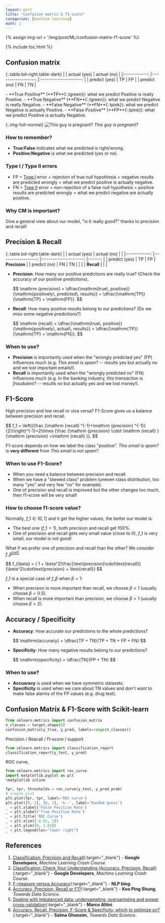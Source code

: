 ```yaml
---
layout: post
title: "Confusion matrix & f1-score"
categories: [machine learning]
math: 1
---
```


{% assign img-url = '/img/post/ML/confusion-matrix-f1-score' %}

{% include toc.html %}

## Confusion matrix

{:.table.bd-right.table-dark}
|              	|    actual (yes)   	|      actual (no)     	| 
|:------------:	|:------------------:	|:---------------------:	|
| predict (yes) 	| <span class="tgreen-light">TP</span>	| <span class="tpink-light">FP</span>	| 
|  predict (no) 	| <span class="tpink-light">FN</span> 	|   <span class="tgreen-light">TN</span>   	|

<div class="columns-2" markdown="1">
<div markdown="1">
- **True Positive** (**TP**{:.tgreen}): what we predict Positive is really Positive.
- **True Negative** (**FN**{:.tgreen}): what we predict Negative is really Negative.
- **False Negative** (**FN**{:.tpink}): what we predict Negative is actually Positive.
- **False Positive** (**FP**{:.tpink}): what we predict Positive is actually Negative.
</div>

{:.img-full-normal}
![This guy is pregnant?]({{img-url}}/cm_ex.png)
*This guy is pregnant?*
</div>

### How to remember?

- **True**/**False** indicates what we predicted is right/wrong. 
- **Positive**/**Negative** is what we predicted (yes or no).

### Type I / Type II errors

- FP = [Type I](https://en.wikipedia.org/wiki/Type_I_and_type_II_errors) error = rejection of true null hypothesis = negative results are predicted wrongly = what we predict positive is actually negative.
- FN = [Type II](https://en.wikipedia.org/wiki/Type_I_and_type_II_errors) error = non-rejection of a false null hypothesis = positive results are predicted wrongly = what we predict negative are actually positive.

### Why CM is important?

Give a general view about our model, "is it really good?" thanks to precision and recall!

## Precision & Recall

{:.table.bd-right.table-dark}
|              	|    actual (yes)   	|      actual (no)     	|        	|
|:------------:	|:------------------:	|:---------------------:	|:------:	|
| predict (yes) 	| <span class="tgreen-light">TP</span>	| <span class="tpink-light">FP</span>	| **Precision** 	|
|  predict (no) 	| <span class="tpink-light">FN</span> 	|   <span class="tgreen-light">TN</span>   	|        	|
|              	|      **Recall**     	|                       	|        	|

- **Precision**: How many our positive predictions are really true? (Check the accuracy of our positive predictions).

    <p class="p-mark">
    $$
    \mathrm {precision}
    = \dfrac{\mathrm{true\, positive}}{\mathrm{positively\, predicted\, results}}
    = \dfrac{\mathrm{TP}}{\mathrm{TP} + \mathrm{FP}}.
    $$
    </p>

- **Recall**: How many positive results belong to our predictions? (Do we miss some negative predictions?)

    <p class="p-mark">
    $$
    \mathrm {recall}
    = \dfrac{\mathrm{true\, positive}}{\mathrm{positively\, actual\, results}}
    = \dfrac{\mathrm{TP}}{\mathrm{TP} + \mathrm{FN}}.
    $$
    </p>

### When to use?

- **Precision** is importantly used when the "wrongly predicted yes" (FP) influences much (e.g. *This email is spam?* -- results yes but actually no and we lost important emails!).
- **Recall** is importantly used when the "wrongly predicted no" (FN) influences much (e.g. In the banking industry, *this transaction is fraudulent?* -- results no but actually yes and we lost money!).

## F1-Score

High precision and low recall or vice versa? F1-Score gives us a balance between precision and recall.

<p class="p-mark">
$$
f_1 = \left({\frac {\mathrm {recall} ^{-1}+\mathrm {precision} ^{-1}}{2}}\right)^{-1}=2\times {\frac {\mathrm {precision} \cdot \mathrm {recall} }{\mathrm {precision} +\mathrm {recall} }}.
$$
</p>

F1-score depends on how we label the class "positive". *This email is spam?* is **very different** from *This email is not spam?*.

### When to use F1-Score?

- When you need a balance between precision and recall.
- When we have a "skewed class" problem (uneven class distribution, too many "yes" and very few "no" for example).
- One of precision and recall is improved but the other changes too much, then f1-score will be very small!

### How to choose f1-score value?

Normally, $f\_1\in (0,1]$ and it get the higher values, the better our model is.

- The best one ($f\_1=1$), both precision and recall get $100\%$.
- One of precision and recall gets very small value (close to 0), $f\_1$ is very small, our model is not good!

What if we prefer one of precision and recall than the other? We consider $f\_{\beta}$<sup>[[ref]](https://pdfs.semanticscholar.org/3dcd/a1bec36586b46b1dc67a477beca2c5a105be.pdf)</sup>

<p class="p-mark">
$$
f_{\beta} = ( 1 + \beta^2)\frac{\text{precision}\cdot\text{recall}}{\beta^2\cdot\text{precision} + \text{recall}}
$$
</p>

$f\_1$ is a special case of $f\_{\beta}$ when $\beta=1$:

- When precision is more important than recall, we choose $\beta < 1$ (usually choose $\beta=0.5$).
- When recall is more important than precision, we choose $\beta > 1$ (usually choose $\beta=2$).

## Accuracy / Specificity

- **Accuracy**: How accurate our predictions to the whole predictions?

    <p class="p-mark">
    $$
    \mathrm{accuracy} = \dfrac{TP + TN}{TP + TN + FP + FN}
    $$
    </p>

- **Specificity**: How many negative results belong to our predictions?

    <p class="p-mark">
    $$
    \mathrm{specificity} = \dfrac{TN}{FP + TN}
    $$
    </p>

### When to use?

- **Accuaracy** is used when we have symmetric datasets.
- **Specificity** is used when we care about TN values and don't want to make false alarms of the FP values (e.g. drug test).

## Confusion Matrix & F1-Score with Scikit-learn

~~~ python
from sklearn.metrics import confusion_matrix
n_classes = target.shape[0]
confusion_matrix(y_true, y_pred, labels=range(n_classes))
~~~

Precision / Reacall / f1-score / support

~~~ python
from sklearn.metrics import classification_report
classification_report(y_test, y_pred)
~~~

ROC curve,

~~~ python
from sklearn.metrics import roc_curve
import matplotlib.pyplot as plt
%matplotlib inline

fpr, tpr, thresholds = roc_curve(y_test, y_pred_prob)
# create plot
plt.plot(fpr, tpr, label='ROC curve')
plt.plot([0, 1], [0, 1], 'k--', label='Random guess')
_ = plt.xlabel('False Positive Rate')
_ = plt.ylabel('True Positive Rate')
_ = plt.title('ROC Curve')
_ = plt.xlim([-0.02, 1])
_ = plt.ylim([0, 1.02])
_ = plt.legend(loc="lower right")
~~~

## References

1. [Classification: Precision and Recall](https://developers.google.com/machine-learning/crash-course/classification/precision-and-recall){:target="_blank"} - **Google Developers**, *Machine Learning Crash Course*.
2. [Classification: Check Your Understanding (Accuracy, Precision, Recall)](https://developers.google.com/machine-learning/crash-course/classification/check-your-understanding-accuracy-precision-recall){:target="_blank"} - **Google Developers**, *Machine Learning Crash Course*.
3. [F-measure versus Accuracy](https://nlpers.blogspot.com/2007/10/f-measure-versus-accuracy.html){:target="_blank"} - **NLP blog**.
4. [Accuracy, Precision, Recall or F1?](https://towardsdatascience.com/accuracy-precision-recall-or-f1-331fb37c5cb9){:target="_blank"} - **Koo Ping Shung**, *Towards Data Science*.
5. [Dealing with Imbalanced data: undersampling, oversampling and proper cross-validation](https://www.marcoaltini.com/blog/dealing-with-imbalanced-data-undersampling-oversampling-and-proper-cross-validation#){:target="_blank"} - **Marco Altini**.
6. [Accuracy, Recall, Precision, F-Score & Specificity, which to optimize on?](https://towardsdatascience.com/accuracy-recall-precision-f-score-specificity-which-to-optimize-on-867d3f11124){:target="_blank"} - **Salma Ghoneim**, *Towards Data Science*.



